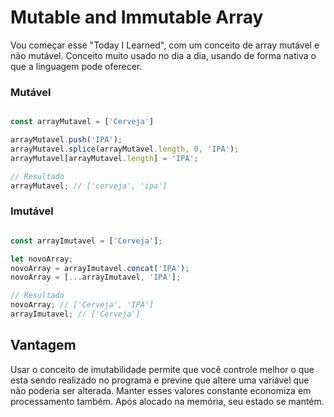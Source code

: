 # Mutable and Immutable Array

Vou começar esse "Today I Learned", com um conceito de array mutável e não mutável.
Conceito muito usado no dia a dia, usando de forma nativa o que a linguagem pode oferecer.

### Mutável

```javascript

const arrayMutavel = ['Cerveja']

arrayMutavel.push('IPA');
arrayMutavel.splice(arrayMutavel.length, 0, 'IPA');
arrayMutavel[arrayMutavel.length] = 'IPA';

// Resultado
arrayMutavel; // ['cerveja', 'ipa']

```

### Imutável


```javascript

const arrayImutavel = ['Cerveja'];

let novoArray;
novoArray = arrayImutavel.concat('IPA');
novoArray = [...arrayImutavel, 'IPA'];

// Resultado
novoArray; // ['Cerveja', 'IPA']
arrayImutavel; // ['Cerveja']

```

## Vantagem 

Usar o conceito de imutabilidade permite que você controle melhor o que esta sendo realizado no programa e previne que altere uma variável que não poderia ser alterada. Manter esses valores constante economiza em processamento também. Após alocado na memória, seu estado se mantém.
